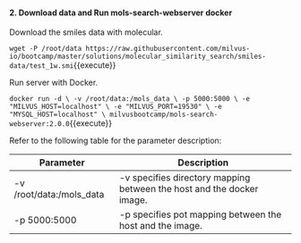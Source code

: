 #### 2. Download data and Run mols-search-webserver docker

Download the smiles data with molecular.

`wget -P /root/data https://raw.githubusercontent.com/milvus-io/bootcamp/master/solutions/molecular_similarity_search/smiles-data/test_1w.smi`{{execute}}

Run server with Docker.

`docker run -d \
-v /root/data:/mols_data \
-p 5000:5000 \
-e "MILVUS_HOST=localhost" \
-e "MILVUS_PORT=19530" \
-e "MYSQL_HOST=localhost" \
milvusbootcamp/mols-search-webserver:2.0.0`{{execute}}

Refer to the following table for the parameter description:

| Parameter                     | Description                                                  |
| ----------------------------- | ------------------------------------------------------------ |
| -v /root/data:/mols_data      | -v specifies directory mapping between the host and the docker image.  |
| -p 5000:5000                  | -p specifies pot mapping between the host and the image.     |
